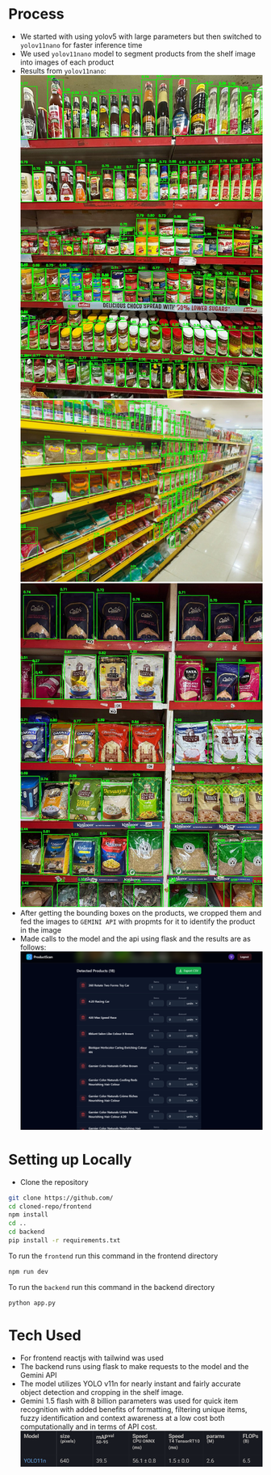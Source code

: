 # Process

- We started with using yolov5 with large parameters but then switched to `yolov11nano` for faster inference time
- We used `yolov11nano` model to segment products from the shelf image into images of each product
- Results from `yolov11nano`:
  ![store 1](images/store_21_BB.jpg)
  ![store 2](images/store_6_BB.jpg)
  ![store 3](images/store_19_BB.jpg)
- After getting the bounding boxes on the products, we cropped them and fed the images to `GEMINI API` with propmts for it to identify the product in the image
- Made calls to the model and the api using flask and the results are as follows: 
![product detection on website](images/image.png)

# Setting up Locally
- Clone the repository
```bash
git clone https://github.com/
cd cloned-repo/frontend
npm install
cd ..
cd backend
pip install -r requirements.txt
```
To run the `frontend` run this command in the frontend directory
```bash
npm run dev
```
To run the `backend` run this command in the backend directory
```bash
python app.py
```

# Tech Used
- For frontend reactjs with tailwind was used
- The backend runs using flask to make requests to the model and the Gemini API
- The model utilizes YOLO v11n for nearly instant and fairly accurate object detection and cropping in the shelf image.
- Gemini 1.5 flash with 8 billion parameters was used for quick item recognition with added benefits of formatting, filtering unique items, fuzzy identification and context awareness at a low cost both computationally and in terms of API cost.
  ![YOLO v11 stats](images/yolo11n.png)
  
